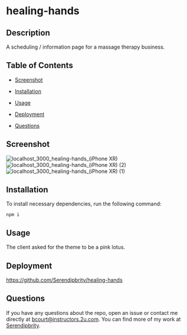 # healing-hands


## Description

A scheduling / information page for a massage therapy business.

## Table of Contents 

* [Screenshot](#screenshot)

* [Installation](#installation)

* [Usage](#usage)

* [Deployment](#deployment)

* [Questions](#questions)

## Screenshot 
![localhost_3000_healing-hands_(iPhone XR)](https://user-images.githubusercontent.com/96275616/234368314-e90720bb-c14c-40de-8781-376c52726529.png)
![localhost_3000_healing-hands_(iPhone XR) (2)](https://user-images.githubusercontent.com/96275616/234368346-39ae7c1d-bcde-44de-b7d9-028e2b655965.png)
![localhost_3000_healing-hands_(iPhone XR) (1)](https://user-images.githubusercontent.com/96275616/234368380-ed4a0c07-3d47-49f2-a514-8a0ff4024be7.png)


## Installation

To install necessary dependencies, run the following command:

```
npm i
```

## Usage

The client asked for the theme to be a pink lotus.

## Deployment
https://github.com/Serendipbrity/healing-hands

## Questions

If you have any questions about the repo, open an issue or contact me directly at bcourt@instructors.2u.com. You can find more of my work at [Serendipbrity](https://github.com/Serendipbrity/).

